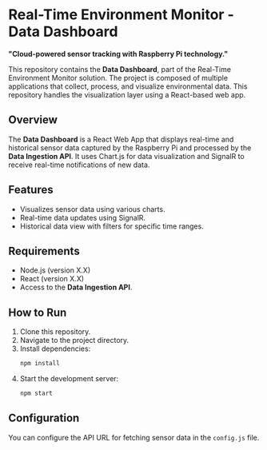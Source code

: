 # Real-Time Environment Monitor - Data Dashboard
**"Cloud-powered sensor tracking with Raspberry Pi technology."**

This repository contains the **Data Dashboard**, part of the Real-Time Environment Monitor solution. The project is composed of multiple applications that collect, process, and visualize environmental data. This repository handles the visualization layer using a React-based web app.

## Overview
The **Data Dashboard** is a React Web App that displays real-time and historical sensor data captured by the Raspberry Pi and processed by the **Data Ingestion API**. It uses Chart.js for data visualization and SignalR to receive real-time notifications of new data.

## Features
- Visualizes sensor data using various charts.
- Real-time data updates using SignalR.
- Historical data view with filters for specific time ranges.

## Requirements
- Node.js (version X.X)
- React (version X.X)
- Access to the **Data Ingestion API**.

## How to Run
1. Clone this repository.
2. Navigate to the project directory.
3. Install dependencies:
    ```bash
    npm install
    ```
4. Start the development server:
    ```bash
    npm start
    ```

## Configuration
You can configure the API URL for fetching sensor data in the `config.js` file.
